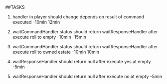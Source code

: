 ##TASKS

1. handler in player should change depends on result of command executed  -10min 12min

3. waitCommandHandler status should return waitResponseHandler after execute roll to empty  -10min -15min

4. waitCommandHandler status should return waitResponseHandler after execute roll to owned estate  -10min 10min

5. waitResponseHandler should return null after execute yes at empty -5min

6. waitResponseHandler should return null after execute no at empty  -5min

